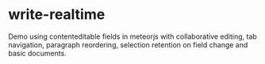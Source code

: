 write-realtime
==============

Demo using contenteditable fields in meteorjs with collaborative editing, tab navigation, paragraph reordering, selection retention on field change and basic documents.
